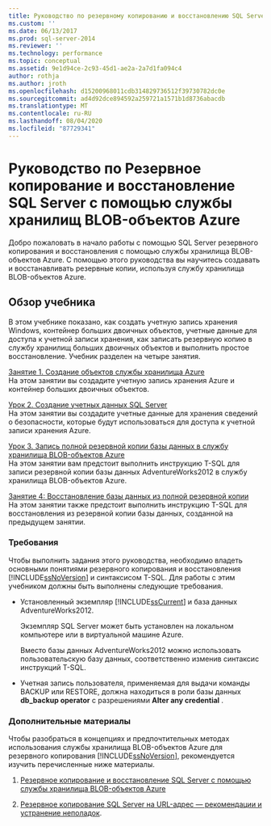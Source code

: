 ```yaml
---
title: Руководство по резервному копированию и восстановлению SQL Server с помощью службы хранилища BLOB-объектов Azure | Документация Майкрософт
ms.custom: ''
ms.date: 06/13/2017
ms.prod: sql-server-2014
ms.reviewer: ''
ms.technology: performance
ms.topic: conceptual
ms.assetid: 9e1d94ce-2c93-45d1-ae2a-2a7d1fa094c4
author: rothja
ms.author: jroth
ms.openlocfilehash: d15200968011cdb314829736512f39730782dc0e
ms.sourcegitcommit: ad4d92dce894592a259721a1571b1d8736abacdb
ms.translationtype: MT
ms.contentlocale: ru-RU
ms.lasthandoff: 08/04/2020
ms.locfileid: "87729341"
---
```

# <a name="tutorial-sql-server-backup-and-restore-to-azure-blob-storage-service"></a>Руководство по Резервное копирование и восстановление SQL Server с помощью службы хранилищ BLOB-объектов Azure
  Добро пожаловать в начало работы с помощью SQL Server резервного копирования и восстановления с помощью службы хранилища BLOB-объектов Azure. С помощью этого руководства вы научитесь создавать и восстанавливать резервные копии, используя службу хранилища BLOB-объектов Azure.  
  
## <a name="what-you-will-learn"></a>Обзор учебника  
 В этом учебнике показано, как создать учетную запись хранения Windows, контейнер больших двоичных объектов, учетные данные для доступа к учетной записи хранения, как записать резервную копию в службу хранилищ больших двоичных объектов и выполнить простое восстановление. Учебник разделен на четыре занятия.  
  
 [Занятие 1. Создание объектов службы хранилища Azure](../tutorials/lesson-1-create-windows-azure-storage-objects.md)  
 На этом занятии вы создадите учетную запись хранения Azure и контейнер больших двоичных объектов.  
  
 [Урок 2. Создание учетных данных SQL Server](../tutorials/lesson-2-create-a-sql-server-credential.md)  
 На этом занятии вы создадите учетные данные для хранения сведений о безопасности, которые будут использоваться для доступа к учетной записи хранения Azure.  
  
 [Урок 3. Запись полной резервной копии базы данных в службу хранилища BLOB-объектов Azure](../tutorials/lesson-3-write-a-full-database-backup-to-the-windows-azure-blob-storage-service.md)  
 На этом занятии вам предстоит выполнить инструкцию Т-SQL для записи резервной копии базы данных AdventureWorks2012 в службу хранилища BLOB-объектов Azure.  
  
 [Занятие 4: Восстановление базы данных из полной резервной копии](../tutorials/lesson-4-perform-a-restore-from-a-full-database-backup.md)  
 На этом занятии также предстоит выполнить инструкцию T-SQL для восстановления из резервной копии базы данных, созданной на предыдущем занятии.  
  
### <a name="requirements"></a>Требования  
 Чтобы выполнить задания этого руководства, необходимо владеть основными понятиями резервного копирования и восстановления [!INCLUDE[ssNoVersion](../includes/ssnoversion-md.md)] и синтаксисом T-SQL. Для работы с этим учебником должны быть выполнены следующие требования.  
  
-   Установленный экземпляр [!INCLUDE[ssCurrent](../includes/sscurrent-md.md)] и база данных AdventureWorks2012.  
  
     Экземпляр SQL Server может быть установлен на локальном компьютере или в виртуальной машине Azure.  
  
     Вместо базы данных AdventureWorks2012 можно использовать пользовательскую базу данных, соответственно изменив синтаксис инструкций T-SQL.  
  
-   Учетная запись пользователя, применяемая для выдачи команды BACKUP или RESTORE, должна находиться в роли базы данных **db_backup operator** с разрешениями **Alter any credential** .  
  
### <a name="additional-reading"></a>Дополнительные материалы  
 Чтобы разобраться в концепциях и предпочтительных методах использования службы хранилища BLOB-объектов Azure для резервного копирования [!INCLUDE[ssNoVersion](../includes/ssnoversion-md.md)], рекомендуется изучить перечисленные ниже материалы.  
  
1.  [Резервное копирование и восстановление SQL Server с помощью службы хранилища BLOB-объектов Azure](backup-restore/sql-server-backup-and-restore-with-microsoft-azure-blob-storage-service.md)  
  
2.  [Резервное копирование SQL Server на URL-адрес — рекомендации и устранение неполадок](backup-restore/sql-server-backup-to-url-best-practices-and-troubleshooting.md).  
  
  
